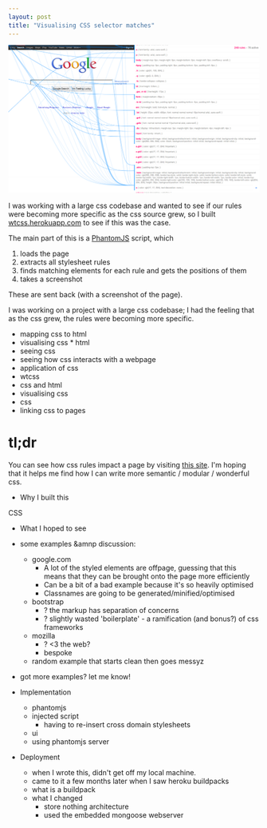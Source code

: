 ```yaml
---
layout: post
title: "Visualising CSS selector matches"
---
```


<a href="http://wtcss.herokuapp.com"><img src="/img/wtcss-google.png"></a>

<p class="lead">I was working with a large css codebase and wanted to see if our rules were becoming more specific as the css source grew, so I built <a href="http://wtcss.herokuapp.com">wtcss.herokuapp.com</a> to see if this was the case.</p>

The main part of this is a [PhantomJS](http://phantomjs.org/) script, which
1. loads the page
2. extracts all stylesheet rules
3. finds matching elements for each rule and gets the positions of them
4. takes a screenshot


These are sent back (with a screenshot of the page).


I was working on a project with a large css codebase; I had the feeling that as the css grew, the rules were becoming more specific.

* mapping css to html
* visualising css * html
* seeing css
* seeing how css interacts with a webpage
* application of css
* wtcss
* css and html
* visualising css
* css
* linking css to pages

# tl;dr

You can see how css rules impact a page by visiting [this site][wtcss].  I'm hoping that it helps me find how I can write more semantic / modular / wonderful css.

* Why I built this

CSS 

* What I hoped to see

* some examples &amnp discussion:
	- google.com
		- A lot of the styled elements are offpage, guessing that this means that they can be brought onto the page more efficiently
		- Can be a bit of a bad example because it's so heavily optimised
		- Classnames are going to be generated/minified/optimised
	- bootstrap
		- ? the markup has separation of concerns
		- ? slightly wasted 'boilerplate' - a ramification (and bonus?) of css frameworks
	- mozilla
		- ? <3 the web?
		- bespoke
	- random example that starts clean then goes messyz

 - got more examples?  let me know!

* Implementation
	- phantomjs
	- injected script
		- having to re-insert cross domain stylesheets
	- ui
	- using phantomjs server

* Deployment
	- when I wrote this, didn't get off my local machine.
	- came to it a few months later when I saw heroku buildpacks
	- what is a buildpack
	- what I changed
		- store nothing architecture
		- used the embedded mongoose webserver



[wtcss]: http://wtcss.herokuapp.com
[phantomjs]: about:blank
